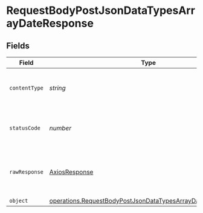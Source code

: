 # RequestBodyPostJsonDataTypesArrayDateResponse


## Fields

| Field                                                                                                                                        | Type                                                                                                                                         | Required                                                                                                                                     | Description                                                                                                                                  |
| -------------------------------------------------------------------------------------------------------------------------------------------- | -------------------------------------------------------------------------------------------------------------------------------------------- | -------------------------------------------------------------------------------------------------------------------------------------------- | -------------------------------------------------------------------------------------------------------------------------------------------- |
| `contentType`                                                                                                                                | *string*                                                                                                                                     | :heavy_check_mark:                                                                                                                           | HTTP response content type for this operation                                                                                                |
| `statusCode`                                                                                                                                 | *number*                                                                                                                                     | :heavy_check_mark:                                                                                                                           | HTTP response status code for this operation                                                                                                 |
| `rawResponse`                                                                                                                                | [AxiosResponse](https://axios-http.com/docs/res_schema)                                                                                      | :heavy_minus_sign:                                                                                                                           | Raw HTTP response; suitable for custom response parsing                                                                                      |
| `object`                                                                                                                                     | [operations.RequestBodyPostJsonDataTypesArrayDateResponseBody](../../models/operations/requestbodypostjsondatatypesarraydateresponsebody.md) | :heavy_minus_sign:                                                                                                                           | OK                                                                                                                                           |